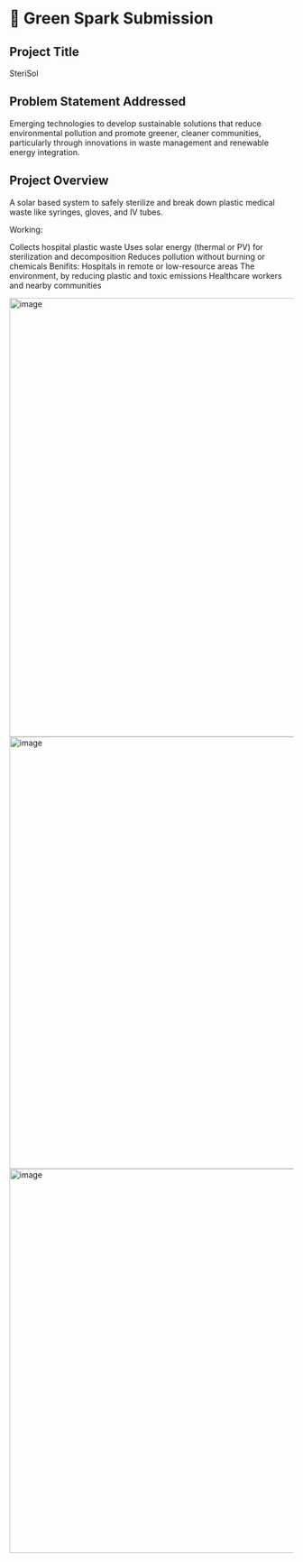 # 🚀 Green Spark Submission

## Project Title
SteriSol

## Problem Statement Addressed
Emerging technologies to develop sustainable solutions that reduce environmental pollution and promote greener, cleaner communities, particularly through innovations in waste management and renewable energy integration.
## Project Overview
A solar based system to safely sterilize and break down plastic medical waste like syringes, gloves, and IV tubes.

Working:

Collects hospital plastic waste
Uses solar energy (thermal or PV) for sterilization and decomposition
Reduces pollution without burning or chemicals
Benifits:
Hospitals in remote or low-resource areas
The environment, by reducing plastic and toxic emissions
Healthcare workers and nearby communities

<img width="1099" height="778" alt="image" src="https://github.com/user-attachments/assets/72c4ad47-ac56-4a29-899f-8035513cf129" />
<img width="1101" height="766" alt="image" src="https://github.com/user-attachments/assets/0017793b-c9f5-4fc3-a891-cf6375d0fc07" />
<img width="1110" height="681" alt="image" src="https://github.com/user-attachments/assets/f56b94f2-cebd-4afb-baa1-0d133560a970" />
